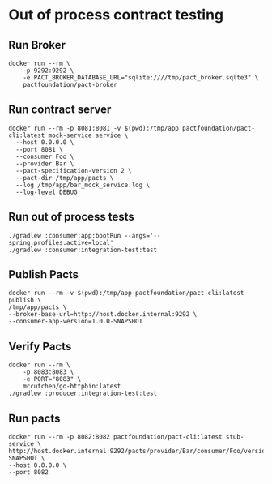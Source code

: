 # Out of process contract testing

## Run Broker

```shell
docker run --rm \
    -p 9292:9292 \
    -e PACT_BROKER_DATABASE_URL="sqlite:////tmp/pact_broker.sqlte3" \
    pactfoundation/pact-broker
```

## Run contract server

```shell
docker run --rm -p 8081:8081 -v $(pwd):/tmp/app pactfoundation/pact-cli:latest mock-service service \
  --host 0.0.0.0 \
  --port 8081 \
  --consumer Foo \
  --provider Bar \
  --pact-specification-version 2 \
  --pact-dir /tmp/app/pacts \
  --log /tmp/app/bar_mock_service.log \
  --log-level DEBUG
```

## Run out of process tests

```shell
./gradlew :consumer:app:bootRun --args='--spring.profiles.active=local'
./gradlew :consumer:integration-test:test
```

## Publish Pacts

```shell
docker run --rm -v $(pwd):/tmp/app pactfoundation/pact-cli:latest publish \
/tmp/app/pacts \
--broker-base-url=http://host.docker.internal:9292 \
--consumer-app-version=1.0.0-SNAPSHOT
```

## Verify Pacts

```shell
docker run --rm \
    -p 8083:8083 \
    -e PORT="8083" \
    mccutchen/go-httpbin:latest
./gradlew :producer:integration-test:test
```

## Run pacts

```shell
docker run --rm -p 8082:8082 pactfoundation/pact-cli:latest stub-service \
http://host.docker.internal:9292/pacts/provider/Bar/consumer/Foo/version/1.0.0-SNAPSHOT \
--host 0.0.0.0 \
--port 8082
```
